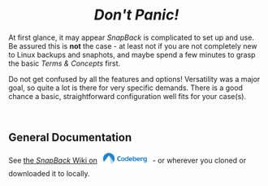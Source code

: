 <p/><h1 align="center"><em>Don't Panic!</em></h1>

At first glance, it may appear *SnapBack* is complicated to set up and use. Be assured this is **not** the case - at least not if you are not completely new to Linux backups and snaphots, and maybe spend a few minutes to grasp the basic *Terms & Concepts* first.

Do not get confused by all the features and options! Versatility was a major goal, so quite a lot is there for very specific demands.
There is a good chance a basic, straightforward configuration well fits for your case(s).

<br/>

## General Documentation

See <a href="https://codeberg.org/rpnid/snapback/wiki">the <em>SnapBack</em> Wiki on<img src="assets/codeberg-hlogo_blue_inl.svg" height="32" align="center"/></a>- or wherever you cloned or downloaded it to locally.

<br/>

